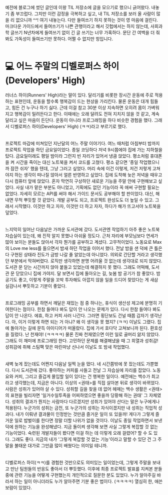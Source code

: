 예전에 블로그에 썼던 글인데 이왕 TIL 저장소에 글을 모으기로 했으니 긁어왔다. 내놓기 좀 부끄럽다. 그치만 이런 감정을 극복하고 싶고, 내 TIL 저장소를 보러 올 사람이 많을 리 없으니까 ^^! 여기 내놓는다. 다만 들여쓰기 하지 못하는 것이 영 마음에 걸린다. 마크다운 가이드에서 들여쓰기가 나쁜 관행이라고 해서 깃헙에서는 하지 않는데, 사회과학 글쓰기 N년차에게 들여쓰기 없이 긴 글 쓰기는 너무 가혹하다. 문단 간 여백을 더 줘봐도 가독성이 들여쓰기만 못하다. 어쩔 수 없지만 힝입니다. <br/><br/>

# 💻 어느 주말의 디벨로퍼스 하이(Developers' High)
 
러너스 하이(Runners' High)라는 말이 있다. 달리기를 비롯한 장시간 운동에 주로 적용하는 표현인데, 운동을 할수록 행복감이 드는 현상을 가리킨다. 물론 운동은 대개 힘들고, 힘든 건 누구나 하기 싫다. 근데 이걸 참고 30분 이상 지속하면 오히려 몸이 가벼워지고 행복감이 밀려든다고 한다. 이때에는 오래 달려도 전혀 지치지 않을 것 같고, 계속 달리고 싶은 마음이 든단다. 운동이 아니라 프로그래밍을 하다 비슷한 경험을 했다. 그래서 디벨로퍼스 하이(Developers' High) (ㅋㅋ)라고 부르기로 했다. 
<br/><br/><br/>
프로젝트 마감에 미쳐있던 지난달의 어느 주말 이야기다. 여느 때처럼 아침부터 밤까지 프로젝트 작업을 하던 금요일이었다. 종일 코딩하다 저녁 9시쯤에야 집에 가는 지하철을 탔다. 금요일이래도 평일 밤이라 그런지 빈 자리가 있어서 냉큼 앉았다. 평소처럼 휴대폰을 켜 시간을 죽이는 대신 노트북을 켜서 코드를 고쳤다. 평소 같으면 '종일 작업했으니까 잠깐 쉬자' 했을 텐데, 그냥 그러고 싶었다. 머리 속에 이건 이렇게, 저건 저렇게 고쳐야지 하는 생각이 떠나질 않아서 얼른 반영하고 싶었다. 집에 도착해 늦은 저녁을 때우고 다시 컴퓨터 앞에 앉았다. 혼자 막연히 구상하던 새로운 기능을 주말 안에 구현해보고 싶었다. 사실 내가 맡은 부분도 아니었고, 기획에도 없던 기능이라 꼭 애써 구현할 필요는 없었다. 자세히 모르는 API를 써야 해서 가이드 문서도 공부해야 할 판이었다. 대신, 해내면 무척 뿌듯할 것 같았다. 개발 공부도 되고, 프로젝트 완성도도 더 높일 수 있고. 그래서 시작했다. 이것만 하고 자자, 이것만 더 하고 자자, 하다가 해가 뜨고서야 노트북을 덮었다.
<br/><br/><br/>
  느지막히 일어난 다음날은 가까운 도서관에 갔다. 도서관엔 작업하기 아주 좋은 노트북 자습실이 있는데, 왜 진작 알지 못했나 아쉬울 정도다. 근처 자리에 부모님보다 연세가 많아 보이는 분들도 앉아서 각자 뭔가를 공부하고 계셨다. 고무적이었다. 노동요로 Max의 Love me less를 들으면서 밤새 하던 작업을 이어서 했다. 전날 밤을 샌 덕에 큰 틀은 다 구현된 상태라 진도가 금방 나갈 줄 알았는데 아니었다. 의외로 간단할 거라고 생각했던 부분에서 막혀버렸다. 로직만 생각하면 분명 어려울 것 없는데 생각대로 되지 않았다. 도서관 문 닫는 시간까지 앉아 붙들고 있었는데 해결하지 못 했다. 그래도 어떡해, 도서관 문 닫았으니 집에 가야지. 달 보면서 집에 돌아오는 길, 늦봄 밤 공기가 참 좋았다. 밤 공기도 좋고, 이렇게 주말을 꼬박 투자해도 아깝지 않을 일을 드디어 찾았다는 게 새삼 실감나서 뿌듯하고 기분이 좋았다.
<br/><br/><br/>
  프로그래밍 공부를 하면서 깨달은 재밌는 점 중 하나는, 휴식이 생산성 제고에 분명히 기여한다는 점이다. 한참 들여다 봐도 답이 안 나오는 문제가 있다. 다시 한참 들여다 봐도 답이 안 나온다. 에휴, 하고 커피 사러 나간다. 그러면 횡단보도 건널 때쯤 갑자기 생각난다. 아, 이거 이렇게 하면 되는 거 아냐? 왜 이 생각을 못 했지? (ㅋㅋ) 이날도 그랬다. 집에 돌아가는 길에 문득 아이디어가 떠올랐다. 집에 가서 호다닥 고쳐보니까 된다. 환호성을 질렀다. 난 천재야! (ㅋㅋㅋㅋ) 물론 진짜 천재였으면 이런 일로 골머리 앓지 않았다. 그래도 이 재미에 프로그래밍 한다. 고민하던 문제를 해결해냈을 때 그 희열과 성취감! 성취감에 취해 스팀팩 맞은 마린마냥 신나서 이날도 또 밤새 작업했다.
<br/><br/><br/>
   새벽 늦게 잤는데도 어쩐지 다음날 일찍 눈을 떴다. 네 시간쯤밖에 못 잤는데도 가뿐했다. 다시 도서관에 갔다. 좋아하는 커피를 사들고 전날 그 자습실에 자리를 잡았다. 노동요와 커피, 그리고 즐겁게 몰입할 일이 있다는 건 행복한 일이다. 예전에는 백수가 최고라고 생각했는데, 지금은 아니다. 이상의 <권태>를 직접 살아본 뒤로 생각이 바뀌었다. 사람은 성취가 있어야 살 수 있다. 성취할 길을 찾을 데 없어 헤매는 백수 생활은 <권태>의 표현을 빌리자면 '일거수일투족을 어찌하였으면 좋을까 당황해 하는 권태' 그 자체였다. 성취의 결과가 뭔지는 사람마다 다르겠지만 성취가 있어야 산다는 말은 누구에게나 적용된다. 누군가의 성취는 금전, 또 누군가의 성취는 자식이겠지만 내 성취는 직업적 성과다. 내가 이뤄낸 결과물이 인정받는 것만큼 즐거운 일이 또 있을까! 게다가 그렇게 즐거운 일로 밥벌이를 한다면 정말 더할 나위가 없을 것이다. 이날도 종일 작업하면서 보낸 덕에 원하는 기능을 완성해냈다. 지금 돌이켜 생각해 보면 사실 그렇게 복잡할 것 없는 기능이었다. 숙련된 개발자들이 봤다면 이걸 하는 데 이렇게 오래 걸렸어? 할 수 도 있다. 그래도 좋다. 지금의 내가 '그렇게 복잡할 것 없는 기능'이라고 말할 수 있단 건 그 주말을 불태운 대가로 그만큼 많이 배웠다는 의미일 테니까. 
<br/><br/><br/>
  디벨로퍼스 하이(ㅋㅋ)를 경험한 것만으로도 의미있는 일이었는데, 그렇게 주말을 보내고 만난 팀원들의 반응도 좋아서 더 뿌듯했다. 이후에 최종 프로젝트 발표를 지켜본 분들 중에 관련 기능을 어떻게 구현했는지 개인적으로 질문한 분도 있었다. 누가 알아주길 바라서 하는 일이 아니더라도 누가 알아주면 기분 좋은 법이다. (ㅋㅋㅋㅋ) 열심히 한, 애쓴 보람이 있었다.
